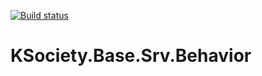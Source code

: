 [![Build status](https://ci.appveyor.com/api/projects/status/svxutqmffkucfp0r?svg=true)](https://ci.appveyor.com/project/maniglia/ksociety-base)

# KSociety.Base.Srv.Behavior